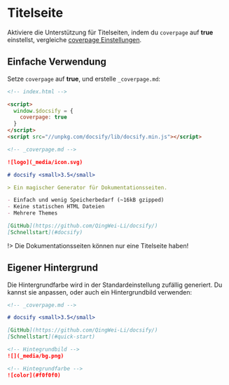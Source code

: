 # Titelseite

Aktiviere die Unterstützung für Titelseiten, indem du `coverpage` auf **true** einstellst, vergleiche [coverpage Einstellungen](configuration.md#coverpage).

## Einfache Verwendung

Setze `coverpage` auf **true**, und erstelle `_coverpage.md`:

```html
<!-- index.html -->

<script>
  window.$docsify = {
    coverpage: true
  }
</script>
<script src="//unpkg.com/docsify/lib/docsify.min.js"></script>
```

```markdown
<!-- _coverpage.md -->

![logo](_media/icon.svg)

# docsify <small>3.5</small>

> Ein magischer Generator für Dokumentationsseiten.

- Einfach und wenig Speicherbedarf (~16kB gzipped)
- Keine statischen HTML Dateien
- Mehrere Themes

[GitHub](https://github.com/QingWei-Li/docsify/)
[Schnellstart](#docsify)
```

!> Die Dokumentationsseiten können nur eine Titelseite haben!

## Eigener Hintergrund

Die Hintergrundfarbe wird in der Standardeinstellung zufällig generiert. Du kannst sie anpassen, oder auch ein Hintergrundbild verwenden:

```markdown
<!-- _coverpage.md -->

# docsify <small>3.5</small>

[GitHub](https://github.com/QingWei-Li/docsify/)
[Schnellstart](#quick-start)

<!-- Hintegrundbild -->
![](_media/bg.png)

<!-- Hintegrundfarbe -->
![color](#f0f0f0)
```
